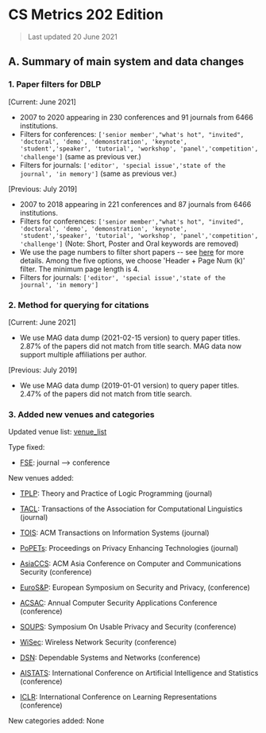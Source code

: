 # CS Metrics 202 Edition

> Last updated 20 June 2021

## A. Summary of main system and data changes


### 1. Paper filters for DBLP

[Current: June 2021]
* 2007 to 2020 appearing in 230 conferences and 91 journals from 6466 institutions.
* Filters for conferences: `['senior member',"what's hot", "invited", 'doctoral', 'demo', 'demonstration', 'keynote', 'student','speaker', 'tutorial', 'workshop', 'panel','competition', 'challenge']` (same as previous ver.)
* Filters for journals: `['editor', 'special issue','state of the journal', 'in memory']`
(same as previous ver.)

[Previous: July 2019]
* 2007 to 2018 appearing in 221 conferences and 87 journals from 6466 institutions.
* Filters for conferences: `['senior member',"what's hot", "invited", 'doctoral', 'demo', 'demonstration', 'keynote', 'student','speaker', 'tutorial', 'workshop', 'panel','competition', 'challenge']`
(Note: Short, Poster and Oral keywords are removed)
* We use the page numbers to filter short papers -- see [here](https://github.com/csmetrics/csmetrics.org/blob/master/docs/Overview.md#filtering) for more details. Among the five options, we choose 'Header + Page Num (k)' filter. The minimum page length is 4.
* Filters for journals: `['editor', 'special issue','state of the journal', 'in memory']`

### 2. Method for querying for citations

[Current: June 2021]
* We use MAG data dump (2021-02-15 version) to query paper titles.
2.87% of the papers did not match from title search.
MAG data now support multiple affiliations per author. 

[Previous: July 2019]
* We use MAG data dump (2019-01-01 version) to query paper titles.
2.47% of the papers did not match from title search.

### 3. Added new venues and categories

Updated venue list: [venue_list](https://github.com/csmetrics/csmetrics.org/blob/master/app/data/venue_list.csv)

Type fixed:
* [FSE](https://dblp.uni-trier.de/db/conf/sigsoft/index.html): journal --> conference

New venues added:
* [TPLP](https://dblp.org/db/journals/tplp/): Theory and Practice of Logic Programming (journal)
* [TACL](https://dblp.org/db/journals/tacl/): Transactions of the Association for Computational Linguistics (journal)
* [TOIS](https://dblp.org/db/journals/tois/): ACM Transactions on Information Systems (journal)
* [PoPETs](https://dblp.uni-trier.de/db/journals/popets/): Proceedings on Privacy Enhancing Technologies (journal)

* [AsiaCCS](https://dblp.org/db/conf/asiaccs/): ACM Asia Conference on Computer and Communications Security (conference)
* [EuroS&P](https://dblp.org/db/conf/eurosp/): European Symposium on Security and Privacy, (conference)
* [ACSAC](https://dblp.org/db/conf/acsac/): Annual Computer Security Applications Conference (conference)
* [SOUPS](https://dblp.uni-trier.de/db/conf/soups/): Symposium On Usable Privacy and Security (conference)
* [WiSec](https://dblp.uni-trier.de/db/conf/wisec): Wireless Network Security (conference)
* [DSN](https://dblp.uni-trier.de/db/conf/dsn/): Dependable Systems and Networks (conference)
* [AISTATS](https://dblp.uni-trier.de/db/conf/aistats/): International Conference on Artificial Intelligence and Statistics (conference)
* [ICLR](https://dblp.uni-trier.de/db/conf): International Conference on Learning Representations (conference)

New categories added: None
